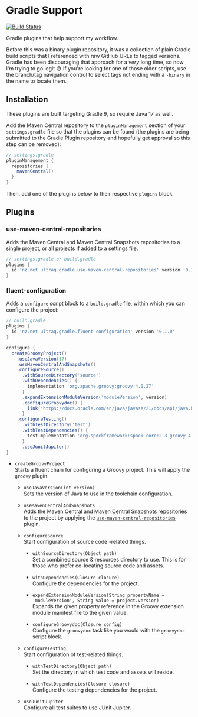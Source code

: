 
Gradle Support
==============

[![Build Status](https://github.com/ultraq/gradle-support/actions/workflows/build.yml/badge.svg)](https://github.com/ultraq/gradle-support/actions)

Gradle plugins that help support my workflow.

Before this was a binary plugin repository, it was a collection of plain Gradle
build scripts that I referenced with raw GitHub URLs to tagged versions.  Gradle
has been discouraging that approach for a *very* long time, so now I'm trying to
go legit 😅  If you're looking for one of those older scripts, use the
branch/tag navigation control to select tags not ending with a `-binary` in the
name to locate them.


Installation
------------

These plugins are built targeting Gradle 9, so require Java 17 as well.

Add the Maven Central repository to the `pluginManagement` section of your
`settings.gradle` file so that the plugins can be found (the plugins are being
submitted to the Gradle Plugin repository and hopefully get approval so this
step can be removed):

```groovy
// settings.gradle
pluginManagement {
  repositories {
    mavenCentral()
  }
}
```

Then, add one of the plugins below to their respective `plugins` block.


Plugins
-------

### use-maven-central-repositories

Adds the Maven Central and Maven Central Snapshots repositories to a single
project, or all projects if added to a settings file.

```groovy
// settings.gradle or build.gradle
plugins {
  id 'nz.net.ultraq.gradle.use-maven-central-repositories' version '0.1.0'
}
```

### fluent-configuration

Adds a `configure` script block to a `build.gradle` file, within which you can
configure the project:

```groovy
// build.gradle
plugins {
  id 'nz.net.ultraq.gradle.fluent-configuration' version '0.1.0'
}

configure {
  createGroovyProject()
    .useJavaVersion(17)
    .useMavenCentralAndSnapshots()
    .configureSource()
      .withSourceDirectory('source')
      .withDependencies() {
        implementation 'org.apache.groovy:groovy:4.0.27'
      }
      .expandExtensionModuleVersion('moduleVersion', version)
      .configureGroovydoc() {
        link('https://docs.oracle.com/en/java/javase/21/docs/api/java.base/', 'java.')
      }
    .configureTesting()
      .withTestDirectory('test')
      .withTestDependencies() {
        testImplementation 'org.spockframework:spock-core:2.3-groovy-4.0'
      }
      .useJunitJupiter()
}
```

 - `createGroovyProject`  
   Starts a fluent chain for configuring a Groovy project.  This will apply the
   `groovy` plugin.

    - `useJavaVersion(int version)`  
      Sets the version of Java to use in the toolchain configuration.

    - `useMavenCentralAndSnapshots`  
      Adds the Maven Central and Maven Central Snapshots repositories to the
      project by applying the [`use-maven-central-repositories`](#use-maven-central-repositories)
      plugin.

    - `configureSource`  
      Start configuration of source code -related things.

       - `withSourceDirectory(Object path)`  
         Set a combined source & resources directory to use.  This is for those
         who prefer co-locating source code and assets.

       - `withDependencies(Closure closure)`  
         Configure the dependencies for the project.

       - `expandExtensionModuleVersion(String propertyName = 'moduleVersion', String value = project.version)`  
         Expands the given property reference in the Groovy extension module
         manifest file to the given value.

       - `configureGroovydoc(Closure config)`  
         Configure the `groovydoc` task like you would with the `groovydoc`
         script block.

    - `configureTesting`  
      Start configuration of test-related things.

       - `withTestDirectory(Object path)`  
         Set the directory in which test code and assets will reside.

       - `withTestDependencies(Closure closure)`  
         Configure the testing dependencies for the project.

    - `useJunitJupiter`  
      Configure all test suites to use JUnit Jupiter.

